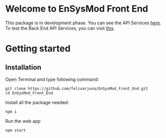 # Welcome to EnSysMod Front End

This package is in development phase. You can see the API Services [here](https://github.com/felixarjuna/EnSysMod). To test the Back End API Services, you can visit [this](https://github.com/felixarjuna/EnSysMod_Model_Test).

# Getting started
## Installation

Open Terminal and type following command: 
```
git clone https://github.com/felixarjuna/EnSysMod_Front_End.git
cd EnSysMod_Front_End
```

Install all the package needed: 
```
npm i 
```

Run the web app
```
npm start
```
